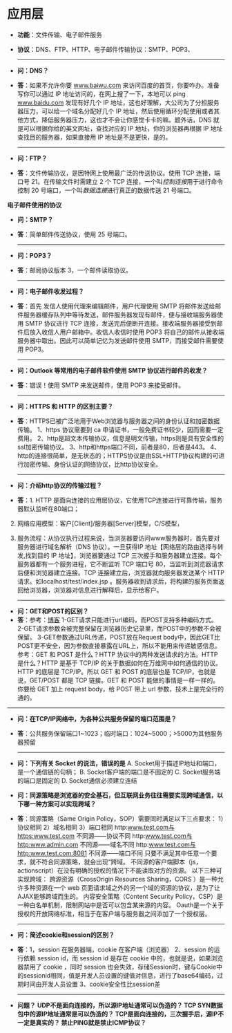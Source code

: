 # 应用层

* **功能**：文件传输、电子邮件服务

* **协议**：DNS、FTP、HTTP、电子邮件传输协议：SMTP、POP3、

  ****

* **问：DNS？**

* **答**：如果不允许你要 www.baiwu.com 来访问百度的首页，你要咋办。准备写你可以通过 IP 地址访问的，在网上搜了一下，本地可以 ping www.baidu.com 发现有好几个 IP 地址，这也好理解，大公司为了分担服务器压力，可以给一个域名分配好几个 IP 地址，然后使用循环分配使用或者其他方式，降低服务器压力，这也才不会让你感觉卡卡的嘛。题外话，DNS 就是可以根据你给的英文网址，查找对应的 IP 地址，你的浏览器再根据 IP 地址查找目的服务器，如果直接用 IP 地址是不是更快，是的。

  ****

* **问：FTP？**

* **答**：文件传输协议，是因特网上使用最广泛的传送协议。使用 TCP 连接，端口号 21。在传输文件时需建立 2 个 TCP 连接，一个叫*控制连接*用于进行命令控制 20 号端口，一个叫*数据连接*进行真正的数据传送 21 号端口。

  

**电子邮件使用的协议**
* **问：SMTP？**

* **答**：简单邮件传送协议，使用 25 号端口。

  ****

* **问：POP3？**

* **答**：邮局协议版本 3，一个邮件读取协议。

  ****

* **问：电子邮件收发过程？**

* **答**：首先 发信人使用代理来编辑邮件，用户代理使用 SMTP 将邮件发送给邮件服务器缓存队列中等待发送，邮件服务器发现有邮件，便与接收端服务器使用 SMTP 协议进行 TCP 连接，发送完后便断开连接。接收端服务器接受到邮件后放入收信人用户邮箱中。收信人收信时使用 POP3 将自己的邮件从接收端服务器中取出。因此可以简单记忆为发送邮件使用 SMTP，而接受邮件需要使用 POP3。

  ****

* **问：Outlook 等常用的电子邮件软件使用 SMTP 协议进行邮件的收发？**

* **答**：错误！使用 SMTP 来发送邮件，使用 POP3 来接受邮件。

  ****

* **问：HTTPS 和 HTTP 的区别主要？**

* **答**：HTTPS已被广泛地用于Web浏览器与服务器之间的身份认证和加密数据传输。
  1、https 协议需要到 ca 申请证书，一般免费证书较少，因而需要一定费用。
  2、http是超文本传输协议，信息是明文传输，https则是具有安全性的ssl加密传输协议。
  3、http和https端口不同，前者是80，后者是443。
  4、http的连接很简单，是无状态的；HTTPS协议是由SSL+HTTP协议构建的可进行加密传输、身份认证的网络协议，比http协议安全。

  ****

* **问：介绍http协议的传输过程？**

* **答**：1. HTTP 是面向连接的应用层协议，它使用TCP连接进行可靠传输，服务器默认监听在80端口；
2. 网络应用模型：客户[Client]/服务器[Server]模型，C/S模型，

3. 服务流程：从协议执行过程来说，当浏览器要访问www服务器时，首先要对服务器进行域名解析（DNS 协议）。一旦获得IP 地址【网络层的路由选择与转发,找到目的 IP 地址】，浏览器要通过 TCP 三次握手和服务器建立连接。每个服务器都有一个服务进程，它不断监听 TCP 端口号 80，当监听到浏览器请求后便和浏览器建立连接。TCP 连接建立后，浏览器就向服务器发送某个 HTTP 请求。如localhost/test/index.jsp 。服务器收到请求后，将构建的服务页面返回给浏览器，浏览器对信息进行解释后，显示给客户。

   ****


* **问：GET和POST的区别？**
* **答**：参考：[博客](https://www.cnblogs.com/logsharing/p/8448446.html)
1-GET请求只能进行url编码，而POST支持多种编码方式。
2-GET请求参数会被完整保留在浏览器历史记录里，而POST中的参数不会被保留。
3-GET参数通过URL传递，POST放在Request body中，因此GET比POST更不安全，因为参数直接暴露在URL上，所以不能用来传递敏感信息。
参考：GET 和 POST 是什么？HTTP 协议中的两种发送请求的方法。HTTP 是什么？HTTP 是基于 TCP/IP 的关于数据如何在万维网中如何通信的协议。HTTP 的底层是 TCP/IP。所以 GET 和 POST 的底层也是 TCP/IP，也就是说，GET/POST 都是 TCP 链接。GET 和 POST 能做的事情是一样一样的。你要给 GET 加上 request body，给 POST 带上 url 参数，技术上是完全行的通的。

****

* **问：在TCP/IP网络中，为各种公共服务保留的端口范围是？**

* **答**：公共服务保留端口1~1023；临时端口：1024~5000；>5000为其他服务器预留

  ****

* **问：下列有关 Socket 的说法，错误的是**
A. Socket用于描述IP地址和端口，是一个通信链的句柄；
B. Socket客户端的端口是不固定的
C. Socket服务端的端口是固定的
D. Socket通信必须建立连结


* **问：同源策略是浏览器的安全基石，但互联网业务往往需要实现跨域通信，以下哪一种方案可以实现跨域？**

* **答**：同源策略（Same Origin Policy，SOP）需要同时满足以下三点要求： 
  1）协议相同  2）域名相同 3）端口相同 
   http:www.test.com与https:www.test.com 不同源——协议不同 
   http:www.test.com与http:www.admin.com 不同源——域名不同 
   http:www.test.com与http:www.test.com:8081 不同源——端口不同
   只要不满足其中任意一个要求，就不符合同源策略，就会出现“跨域。
  不同源的客户端脚本（js，actionscript）在没有明确的授权的情况下不能读取对方的资源。
  以下三种可实现跨域：
  跨源资源（CrossOrigin Resources Sharing，CORS ）是一种允许多种资源在一个 web 页面请求域之外的另一个域的资源的协议，是为了让AJAX能够跨域而生的。
  内容安全策略（Content Security Policy，CSP）是一种白名单机制，限制网站中是否可以包含某来源的内容。
  Oauth是一个关于授权的开放网络标准，相当于在客户端与服务器之间添加了一个授权层。
  ****
* **问：简述cookie和session的区别？**
* **答**：1，session 在服务器端，cookie 在客户端（浏览器）
  2、session 的运行依赖 session id，而 session id 是存在 cookie 中的，也就是说，如果浏览器禁用了 cookie ，同时 session 也会失效，存储Session时，键与Cookie中的sessionid相同，值是开发人员设置的键值对信息，进行了base64编码，过期时间由开发人员设置
  3、cookie安全性比session差
  ****
* **问题？**
  **UDP不是面向连接的，所以源IP地址通常可以伪造的？
  TCP SYN数据包中的源IP地址通常是可以伪造的？
  TCP是面向连接的，三次握手后，源IP不一定是真实的？
  禁止PING就是禁止ICMP协议？**


